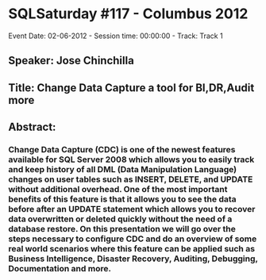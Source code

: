 # SQLSaturday #117 - Columbus 2012
Event Date: 02-06-2012 - Session time: 00:00:00 - Track: Track 1
## Speaker: Jose Chinchilla
## Title: Change Data Capture a tool for BI,DR,Audit  more 
## Abstract:
### Change Data Capture (CDC) is one of the newest features available for SQL Server 2008 which allows you to easily track and keep history of all DML (Data Manipulation Language) changes on user tables such as INSERT, DELETE, and UPDATE without additional overhead. One of the most important benefits of this feature is that it allows you to see the data before  after an UPDATE statement which allows you to recover data overwritten or deleted quickly without the need of a database restore. On this presentation we will go over the steps necessary to configure CDC and do an overview of some real world scenarios where this feature can be applied such as Business Intelligence, Disaster Recovery, Auditing, Debugging, Documentation and more.
